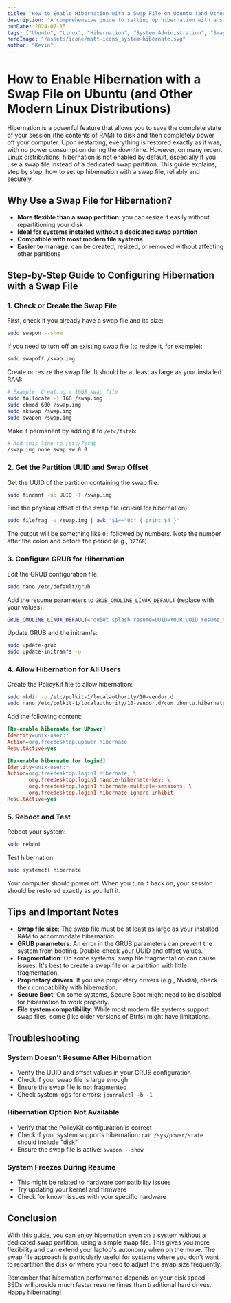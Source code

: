```yaml
---
title: "How to Enable Hibernation with a Swap File on Ubuntu (and Other Modern Linux Distributions)"
description: "A comprehensive guide to setting up hibernation with a swap file on Ubuntu and other modern Linux distributions, offering more flexibility than traditional swap partitions."
pubDate: 2024-07-15
tags: ["Ubuntu", "Linux", "Hibernation", "System Administration", "Swap File"]
heroImage: "/assets/icone/matt-icons_system-hibernate.svg"
author: "Kevin"
---
```


# How to Enable Hibernation with a Swap File on Ubuntu (and Other Modern Linux Distributions)

Hibernation is a powerful feature that allows you to save the complete state of your session (the contents of RAM) to disk and then completely power off your computer. Upon restarting, everything is restored exactly as it was, with no power consumption during the downtime. However, on many recent Linux distributions, hibernation is not enabled by default, especially if you use a swap file instead of a dedicated swap partition. This guide explains, step by step, how to set up hibernation with a swap file, reliably and securely.

## Why Use a Swap File for Hibernation?

- **More flexible than a swap partition**: you can resize it easily without repartitioning your disk
- **Ideal for systems installed without a dedicated swap partition**
- **Compatible with most modern file systems**
- **Easier to manage**: can be created, resized, or removed without affecting other partitions

## Step-by-Step Guide to Configuring Hibernation with a Swap File

### 1. Check or Create the Swap File

First, check if you already have a swap file and its size:

```bash
sudo swapon --show
```

If you need to turn off an existing swap file (to resize it, for example):

```bash
sudo swapoff /swap.img
```

Create or resize the swap file. It should be at least as large as your installed RAM:

```bash
# Example: Creating a 16GB swap file
sudo fallocate -l 16G /swap.img
sudo chmod 600 /swap.img
sudo mkswap /swap.img
sudo swapon /swap.img
```

Make it permanent by adding it to `/etc/fstab`:

```bash
# Add this line to /etc/fstab
/swap.img none swap sw 0 0
```

### 2. Get the Partition UUID and Swap Offset

Get the UUID of the partition containing the swap file:

```bash
sudo findmnt -no UUID -T /swap.img
```

Find the physical offset of the swap file (crucial for hibernation):

```bash
sudo filefrag -v /swap.img | awk '$1=="0:" { print $4 }'
```

The output will be something like `0:` followed by numbers. Note the number after the colon and before the period (e.g., `32768`).

### 3. Configure GRUB for Hibernation

Edit the GRUB configuration file:

```bash
sudo nano /etc/default/grub
```

Add the resume parameters to `GRUB_CMDLINE_LINUX_DEFAULT` (replace with your values):

```bash
GRUB_CMDLINE_LINUX_DEFAULT="quiet splash resume=UUID=YOUR_UUID resume_offset=YOUR_OFFSET"
```

Update GRUB and the initramfs:

```bash
sudo update-grub
sudo update-initramfs -u
```

### 4. Allow Hibernation for All Users

Create the PolicyKit file to allow hibernation:

```bash
sudo mkdir -p /etc/polkit-1/localauthority/10-vendor.d
sudo nano /etc/polkit-1/localauthority/10-vendor.d/com.ubuntu.hibernate.pkla
```

Add the following content:

```ini
[Re-enable hibernate for UPower]
Identity=unix-user:*
Action=org.freedesktop.upower.hibernate
ResultActive=yes

[Re-enable hibernate for logind]
Identity=unix-user:*
Action=org.freedesktop.login1.hibernate; \
       org.freedesktop.login1.handle-hibernate-key; \
       org.freedesktop.login1.hibernate-multiple-sessions; \
       org.freedesktop.login1.hibernate-ignore-inhibit
ResultActive=yes
```

### 5. Reboot and Test

Reboot your system:

```bash
sudo reboot
```

Test hibernation:

```bash
sudo systemctl hibernate
```

Your computer should power off. When you turn it back on, your session should be restored exactly as you left it.

## Tips and Important Notes

- **Swap file size**: The swap file must be at least as large as your installed RAM to accommodate hibernation.
- **GRUB parameters**: An error in the GRUB parameters can prevent the system from booting. Double-check your UUID and offset values.
- **Fragmentation**: On some systems, swap file fragmentation can cause issues. It's best to create a swap file on a partition with little fragmentation.
- **Proprietary drivers**: If you use proprietary drivers (e.g., Nvidia), check their compatibility with hibernation.
- **Secure Boot**: On some systems, Secure Boot might need to be disabled for hibernation to work properly.
- **File system compatibility**: While most modern file systems support swap files, some (like older versions of Btrfs) might have limitations.

## Troubleshooting

### System Doesn't Resume After Hibernation

- Verify the UUID and offset values in your GRUB configuration
- Check if your swap file is large enough
- Ensure the swap file is not fragmented
- Check system logs for errors: `journalctl -b -1`

### Hibernation Option Not Available

- Verify that the PolicyKit configuration is correct
- Check if your system supports hibernation: `cat /sys/power/state` should include "disk"
- Ensure the swap file is active: `swapon --show`

### System Freezes During Resume

- This might be related to hardware compatibility issues
- Try updating your kernel and firmware
- Check for known issues with your specific hardware

## Conclusion

With this guide, you can enjoy hibernation even on a system without a dedicated swap partition, using a simple swap file. This gives you more flexibility and can extend your laptop's autonomy when on the move. The swap file approach is particularly useful for systems where you don't want to repartition the disk or where you need to adjust the swap size frequently.

Remember that hibernation performance depends on your disk speed - SSDs will provide much faster resume times than traditional hard drives. Happy hibernating!
